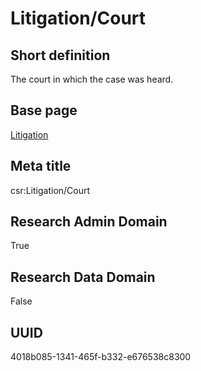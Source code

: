 # Litigation/Court
## Short definition
The court in which the case was heard.
## Base page
[Litigation](../Objects/Litigation.md)
## Meta title
csr:Litigation/Court
## Research Admin Domain
True
## Research Data Domain
False
## UUID
4018b085-1341-465f-b332-e676538c8300
